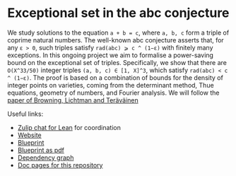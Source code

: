 # Exceptional set in the abc conjecture

We study solutions to the equation `a + b = c`, where `a, b, c` form a triple of coprime natural numbers. The well-known abc conjecture asserts that, for any `ε > 0`, such triples satisfy `rad(abc) ⩾ c ^ (1−ε)` with finitely many exceptions. In this ongoing project we aim to formalise a power-saving bound on the exceptional set of triples. Specifically, we show that there are `O(X^33/50)` integer triples `(a, b, c) ∈ [1, X]^3`, which satisfy `rad(abc) < c ^ (1−ε)`. The proof is based on a combination of bounds for the density of integer points on varieties, coming from the determinant method, Thue equations, geometry of numbers, and Fourier analysis.
We will follow the [paper of Browning, Lichtman and Teräväinen](https://arxiv.org/abs/2410.12234)

Useful links:

* [Zulip chat for Lean](https://leanprover.zulipchat.com/) for coordination
* [Website](https://b-mehta.github.io/ABC-Exceptions/)
* [Blueprint](https://b-mehta.github.io/ABC-Exceptions/blueprint/)
* [Blueprint as pdf](https://b-mehta.github.io/ABC-Exceptions/blueprint.pdf)
* [Dependency graph](https://b-mehta.github.io/ABC-Exceptions/blueprint/dep_graph_document.html)
* [Doc pages for this repository](https://b-mehta.github.io/ABC-Exceptions/docs/)
